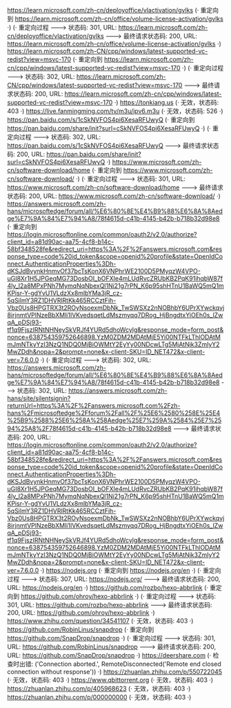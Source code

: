 https://learn.microsoft.com/zh-cn/deployoffice/vlactivation/gvlks (· 重定向到 https://learn.microsoft.com/zh-cn/office/volume-license-activation/gvlks ·)
(· 重定向过程 ---> 状态码: 301, URL: https://learn.microsoft.com/zh-cn/deployoffice/vlactivation/gvlks ---> 最终请求状态码: 200, URL: https://learn.microsoft.com/zh-cn/office/volume-license-activation/gvlks ·)
https://learn.microsoft.com/zh-CN/cpp/windows/latest-supported-vc-redist?view=msvc-170 (· 重定向到 https://learn.microsoft.com/zh-cn/cpp/windows/latest-supported-vc-redist?view=msvc-170 ·)
(· 重定向过程 ---> 状态码: 302, URL: https://learn.microsoft.com/zh-CN/cpp/windows/latest-supported-vc-redist?view=msvc-170 ---> 最终请求状态码: 200, URL: https://learn.microsoft.com/zh-cn/cpp/windows/latest-supported-vc-redist?view=msvc-170 ·)
https://tonkiang.us (· 无效，状态码: 403 ·)
https://live.fanmingming.com/tv/m3u/ipv6.m3u (· 无效，状态码: 526 ·)
https://pan.baidu.com/s/1cSkNVFOS4pi6XesaRFUwyQ (· 重定向到 https://pan.baidu.com/share/init?surl=cSkNVFOS4pi6XesaRFUwyQ ·)
(· 重定向过程 ---> 状态码: 302, URL: https://pan.baidu.com/s/1cSkNVFOS4pi6XesaRFUwyQ ---> 最终请求状态码: 200, URL: https://pan.baidu.com/share/init?surl=cSkNVFOS4pi6XesaRFUwyQ ·)
https://www.microsoft.com/zh-cn/software-download/home (· 重定向到 https://www.microsoft.com/zh-cn/software-download/ ·)
(· 重定向过程 ---> 状态码: 301, URL: https://www.microsoft.com/zh-cn/software-download/home ---> 最终请求状态码: 200, URL: https://www.microsoft.com/zh-cn/software-download/ ·)
https://answers.microsoft.com/zh-hans/microsoftedge/forum/all/%E6%80%8E%E4%B9%88%E6%8A%8Aedge%E7%9A%84%E7%94%A8/78f4615d-c41b-4145-b42b-b718b32d98e8 (· 重定向到 https://login.microsoftonline.com/common/oauth2/v2.0/authorize?client_id=a81d90ac-aa75-4cf8-b14c-58bf348528fe&redirect_uri=https%3A%2F%2Fanswers.microsoft.com&response_type=code%20id_token&scope=openid%20profile&state=OpenIdConnect.AuthenticationProperties%3Dh-dKSJdBvynkHnmvOf37bcTsKonX6VNPhrWE2100D5PMyqzW4VPO-uGI8Xr1H5JPGeqMG73DosbOI_bOFXIe4mLUdRvcZRUbKB2PqK91ihqbW87f4ly_l2a8MPxPNh7MymqNqNbexQl1Ni21g7rPN_K6p95shHTnU1BaWQ5mQ1mKPisr-Y-gdYvU1VLdzXx8mlbYMa3jR_cz-5qSilmY3RZ1DHVRlRtKk465RCCztFih-Vbz0Us8HPGTRX3t2ROyNsoexmDbNk_TwSWSXz2nNOBhbY6UPrXYwckqvj8irjnmtVPlNzeBbXMli1IVKvedsqetLdMszmyqq7DRog_HjBngdtxYiOEh0s_lZwqA_pDSj93-tf1q9FjszIRNtNHNeySkVRJf4YURd5dhoWcylg&response_mode=form_post&nonce=638754359752646898.YzM0ZDM2MDAtMjE5Yi00NTFkLThlODAtMmJmNTkyYzI3NzQ1NDQ0MjBiOWMtY2EyYy00NDcwLTg5MjAtNjk3ZmIyY2MwZDdh&nopa=2&prompt=none&x-client-SKU=ID_NET472&x-client-ver=7.6.0.0 ·)
(· 重定向过程 ---> 状态码: 302, URL: https://answers.microsoft.com/zh-hans/microsoftedge/forum/all/%E6%80%8E%E4%B9%88%E6%8A%8Aedge%E7%9A%84%E7%94%A8/78f4615d-c41b-4145-b42b-b718b32d98e8 ---> 状态码: 302, URL: https://answers.microsoft.com/zh-hans/site/silentsignin?returnUrl=https%3A%2F%2Fanswers.microsoft.com%2Fzh-hans%2Fmicrosoftedge%2Fforum%2Fall%2F%25E6%2580%258E%25E4%25B9%2588%25E6%258A%258Aedge%25E7%259A%2584%25E7%2594%25A8%2F78f4615d-c41b-4145-b42b-b718b32d98e8 ---> 最终请求状态码: 200, URL: https://login.microsoftonline.com/common/oauth2/v2.0/authorize?client_id=a81d90ac-aa75-4cf8-b14c-58bf348528fe&redirect_uri=https%3A%2F%2Fanswers.microsoft.com&response_type=code%20id_token&scope=openid%20profile&state=OpenIdConnect.AuthenticationProperties%3Dh-dKSJdBvynkHnmvOf37bcTsKonX6VNPhrWE2100D5PMyqzW4VPO-uGI8Xr1H5JPGeqMG73DosbOI_bOFXIe4mLUdRvcZRUbKB2PqK91ihqbW87f4ly_l2a8MPxPNh7MymqNqNbexQl1Ni21g7rPN_K6p95shHTnU1BaWQ5mQ1mKPisr-Y-gdYvU1VLdzXx8mlbYMa3jR_cz-5qSilmY3RZ1DHVRlRtKk465RCCztFih-Vbz0Us8HPGTRX3t2ROyNsoexmDbNk_TwSWSXz2nNOBhbY6UPrXYwckqvj8irjnmtVPlNzeBbXMli1IVKvedsqetLdMszmyqq7DRog_HjBngdtxYiOEh0s_lZwqA_pDSj93-tf1q9FjszIRNtNHNeySkVRJf4YURd5dhoWcylg&response_mode=form_post&nonce=638754359752646898.YzM0ZDM2MDAtMjE5Yi00NTFkLThlODAtMmJmNTkyYzI3NzQ1NDQ0MjBiOWMtY2EyYy00NDcwLTg5MjAtNjk3ZmIyY2MwZDdh&nopa=2&prompt=none&x-client-SKU=ID_NET472&x-client-ver=7.6.0.0 ·)
https://nodejs.org (· 重定向到 https://nodejs.org/en ·)
(· 重定向过程 ---> 状态码: 307, URL: https://nodejs.org/ ---> 最终请求状态码: 200, URL: https://nodejs.org/en ·)
https://github.com/rozbo/hexo-abbrlink (· 重定向到 https://github.com/ohroy/hexo-abbrlink ·)
(· 重定向过程 ---> 状态码: 301, URL: https://github.com/rozbo/hexo-abbrlink ---> 最终请求状态码: 200, URL: https://github.com/ohroy/hexo-abbrlink ·)
https://www.zhihu.com/question/34541107 (· 无效，状态码: 403 ·)
https://github.com/RobinLinus/snapdrop (· 重定向到 https://github.com/SnapDrop/snapdrop ·)
(· 重定向过程 ---> 状态码: 301, URL: https://github.com/RobinLinus/snapdrop ---> 最终请求状态码: 200, URL: https://github.com/SnapDrop/snapdrop ·)
https://deershare.com (· 检查时出错: ('Connection aborted.', RemoteDisconnected('Remote end closed connection without response')) ·)
https://zhuanlan.zhihu.com/p/550722045 (· 无效，状态码: 403 ·)
https://www.qbittorrent.org (· 无效，状态码: 403 ·)
https://zhuanlan.zhihu.com/p/405968623 (· 无效，状态码: 403 ·)
https://zhuanlan.zhihu.com/p/000000000 (· 无效，状态码: 403 ·)
